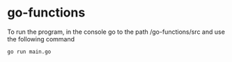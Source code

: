 # go-functions

To run the program, in the console go to the path /go-functions/src and use the following command

```
go run main.go
```